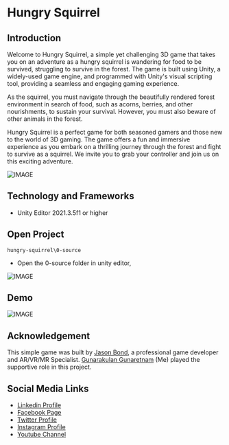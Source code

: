 # Hungry Squirrel

## Introduction

Welcome to  Hungry Squirrel, a simple yet challenging 3D game that takes you on an adventure as a hungry squirrel is wandering for food to be survived, struggling to survive in the forest. The game is built using Unity, a widely-used game engine, and programmed with Unity's visual scripting tool, providing a seamless and engaging gaming experience.

As the squirrel, you must navigate through the beautifully rendered forest environment in search of food, such as acorns, berries, and other nourishments, to sustain your survival. However, you must also beware of other animals in the forest.

Hungry Squirrel is a perfect game for both seasoned gamers and those new to the world of 3D gaming. The game offers a fun and immersive experience as you embark on a thrilling journey through the forest and fight to survive as a squirrel. We invite you to grab your controller and join us on this exciting adventure.


![IMAGE](github-readme-contents/banner-image.jpg)


## Technology and Frameworks

- Unity Editor 2021.3.5f1 or higher

## Open Project

```
hungry-squirrel\0-source

```

- Open the 0-source folder in unity editor,

![IMAGE](github-readme-contents/open-project.jpg)

## Demo

![IMAGE](github-readme-contents/demo.gif)

## Acknowledgement

This simple game was built by [Jason Bond](https://www.linkedin.com/in/jasonrtbond/), a professional game developer and AR/VR/MR Specialist.  [Gunarakulan Gunaretnam](https://www.linkedin.com/in/gunarakulangunaretnam/) (Me) played the supportive role in this project.


## Social Media Links

* [Linkedin Profile](https://www.linkedin.com/in/gunarakulangunaretnam/)
* [Facebook Page](https://www.facebook.com/gunarakulangunaretnam)
* [Twitter Profile](https://twitter.com/gunarakulan)
* [Instagram Profile](https://www.instagram.com/gunarakulangunaretnam/)
* [Youtube Channel](https://www.youtube.com/channel/UCMWkED5sabgVZSCKjZuRJXA)

